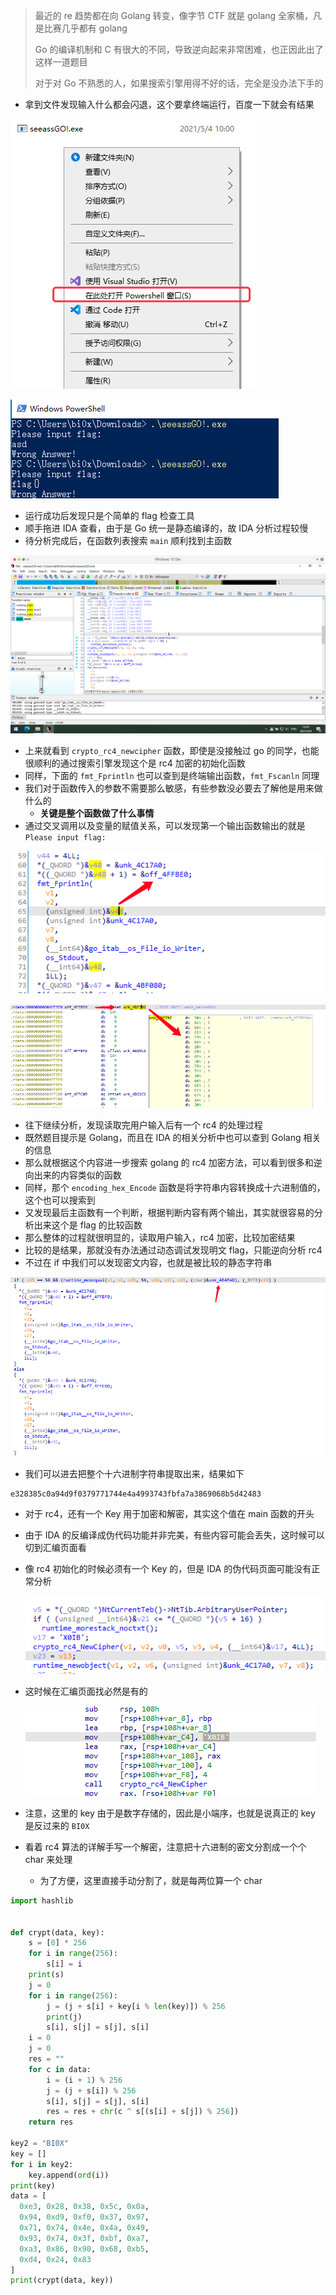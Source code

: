 > 最近的 re 趋势都在向 Golang 转变，像字节 CTF 就是 golang 全家桶，凡是比赛几乎都有 golang
>
> Go 的编译机制和 C 有很大的不同，导致逆向起来非常困难，也正因此出了这样一道题目
>
> 对于对 Go 不熟悉的人，如果搜索引擎用得不好的话，完全是没办法下手的

- 拿到文件发现输入什么都会闪退，这个要拿终端运行，百度一下就会有结果

![image-20210504123638268](.assets/image-20210504123638268.png)

![image-20210504123702617](.assets/image-20210504123702617.png)

- 运行成功后发现只是个简单的 flag 检查工具
- 顺手拖进 IDA 查看，由于是 Go 统一是静态编译的，故 IDA 分析过程较慢
- 待分析完成后，在函数列表搜索 `main` 顺利找到主函数

![image-20210504124142043](.assets/image-20210504124142043.png)

- 上来就看到 `crypto_rc4_newcipher` 函数，即使是没接触过 go 的同学，也能很顺利的通过搜索引擎发现这个是 rc4 加密的初始化函数
- 同样，下面的 `fmt_Fprintln` 也可以查到是终端输出函数，`fmt_Fscanln` 同理
- 我们对于函数传入的参数不需要那么敏感，有些参数没必要去了解他是用来做什么的
    - **关键是整个函数做了什么事情**
- 通过交叉调用以及变量的赋值关系，可以发现第一个输出函数输出的就是 `Please input flag:`

![image-20210504124646823](.assets/image-20210504124646823.png)

![image-20210504124720119](.assets/image-20210504124720119.png)

- 往下继续分析，发现读取完用户输入后有一个 rc4 的处理过程
- 既然题目提示是 Golang，而且在 IDA 的相关分析中也可以查到 Golang 相关的信息
- 那么就根据这个内容进一步搜索 golang 的 rc4 加密方法，可以看到很多和逆向出来的内容类似的函数
- 同样，那个 `encoding_hex_Encode` 函数是将字符串内容转换成十六进制值的，这个也可以搜索到
- 又发现最后主函数有一个判断，根据判断内容有两个输出，其实就很容易的分析出来这个是 flag 的比较函数
- 那么整体的过程就很明显的，读取用户输入，rc4 加密，比较加密结果
- 比较的是结果，那就没有办法通过动态调试发现明文 flag，只能逆向分析 rc4
- 不过在 if 中我们可以发现密文内容，也就是被比较的静态字符串

![image-20210504124821785](.assets/image-20210504124821785.png)

- 我们可以进去把整个十六进制字符串提取出来，结果如下

```c
e328385c0a94d9f0379771744e4a4993743fbfa7a3869068b5d42483
```

- 对于 rc4，还有一个 Key 用于加密和解密，其实这个值在 main 函数的开头

- 由于 IDA 的反编译成伪代码功能并非完美，有些内容可能会丢失，这时候可以切到汇编页面看

- 像 rc4 初始化的时候必须有一个 Key 的，但是 IDA 的伪代码页面可能没有正常分析

    ![image-20210504131437230](.assets/image-20210504131437230.png)

- 这时候在汇编页面找必然是有的

    ![image-20210504131510915](.assets/image-20210504131510915.png)

- 注意，这里的 key 由于是数字存储的，因此是小端序，也就是说真正的 key 是反过来的 `BI0X`

- 看着 rc4 算法的详解手写一个解密，注意把十六进制的密文分割成一个个 char 来处理

    - 为了方便，这里直接手动分割了，就是每两位算一个 char

```python
import hashlib


def crypt(data, key):
    s = [0] * 256
    for i in range(256):
        s[i] = i
    print(s)
    j = 0
    for i in range(256):
        j = (j + s[i] + key[i % len(key)]) % 256
        print(j)
        s[i], s[j] = s[j], s[i]
    i = 0
    j = 0
    res = ""
    for c in data:
        i = (i + 1) % 256
        j = (j + s[i]) % 256
        s[i], s[j] = s[j], s[i]
        res = res + chr(c ^ s[(s[i] + s[j]) % 256])
    return res

key2 = "BI0X"
key = []
for i in key2:
    key.append(ord(i))
print(key)
data = [
  0xe3, 0x28, 0x38, 0x5c, 0x0a, 
  0x94, 0xd9, 0xf0, 0x37, 0x97, 
  0x71, 0x74, 0x4e, 0x4a, 0x49, 
  0x93, 0x74, 0x3f, 0xbf, 0xa7, 
  0xa3, 0x86, 0x90, 0x68, 0xb5, 
  0xd4, 0x24, 0x83
]
print(crypt(data, key))
```

